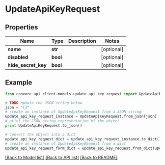 # UpdateApiKeyRequest


## Properties

Name | Type | Description | Notes
------------ | ------------- | ------------- | -------------
**name** | **str** |  | [optional] 
**disabled** | **bool** |  | [optional] 
**hide_secret_key** | **bool** |  | [optional] 

## Example

```python
from convore_api_client.models.update_api_key_request import UpdateApiKeyRequest

# TODO update the JSON string below
json = "{}"
# create an instance of UpdateApiKeyRequest from a JSON string
update_api_key_request_instance = UpdateApiKeyRequest.from_json(json)
# print the JSON string representation of the object
print UpdateApiKeyRequest.to_json()

# convert the object into a dict
update_api_key_request_dict = update_api_key_request_instance.to_dict()
# create an instance of UpdateApiKeyRequest from a dict
update_api_key_request_form_dict = update_api_key_request.from_dict(update_api_key_request_dict)
```
[[Back to Model list]](../README.md#documentation-for-models) [[Back to API list]](../README.md#documentation-for-api-endpoints) [[Back to README]](../README.md)


